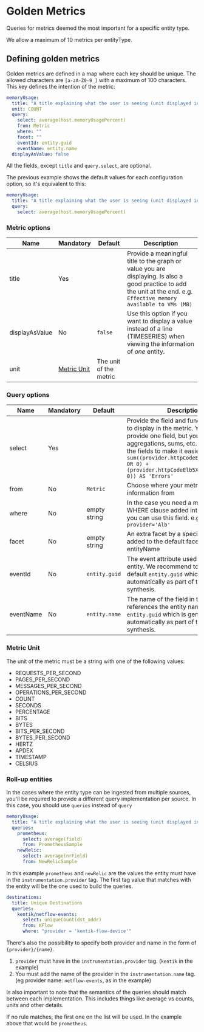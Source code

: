 # Golden Metrics

Queries for metrics deemed the most important for a specific entity type. 

We allow a maximum of 10 metrics per entityType.

## Defining golden metrics

Golden metrics are defined in a map where each key should be unique. The allowed characters are `[a-zA-Z0-9_]` with a maximum of 100 characters.
This key defines the intention of the metric:

```yaml
memoryUsage:
  title: "A title explaining what the user is seeing (unit displayed in the dashboard)"
  unit: COUNT
  query:
    select: average(host.memoryUsagePercent)
    from: Metric
    where: ""
    facet: ""
    eventId: entity.guid
    eventName: entity.name
  displayAsValue: false
```

All the fields, except `title` and `query.select`, are optional.

The previous example shows the default values for each configuration option, so it's equivalent to this:

```yaml
memoryUsage:
  title: "A title explaining what the user is seeing (unit displayed in the dashboard)"
  query:
    select: average(host.memoryUsagePercent)
```

### Metric options

| **Name** | **Mandatory** | **Default** | **Description**                                            | 
| -------- | ------------- | ------------ | ---------------------------------------------             |
| title    |      Yes      |  | Provide a meaningful title to the graph or value you are displaying. Is also a good practice to add the unit at the end. e.g. `Effective memory available to VMs (MB)`|
| displayAsValue |   No    | `false` | Use this option if you want to display a value instead of a line (TIMESERIES) when viewing the information of *one* entity. |
| unit     | [Metric Unit](#metric-unit)    | The unit of the metric                                     |


### Query options

| **Name** | **Mandatory** | **Default** | **Description**                                            | 
| -------- | ------------- | ------------ | ---------------------------------------------             |
| select    |      Yes      |  | Provide the field and function you want to display in the metric. You must only provide one field, but you can do aggregations, sums, etc. Always name the fields to make it easier to read. e.g. `sum((provider.httpCodeElb4XXCount.Sum OR 0) + (provider.httpCodeElb5XXCount.Sum OR 0)) AS 'Errors'`|
| from |   No    | `Metric` | Choose where your metric gathers the information from |
| where |   No    | empty string | In the case you need a more granular WHERE clause added into the query you can use this field. e.g. `provider='Alb'` |
| facet |   No    | empty string | An extra facet by a specific field to be added to the default facet by entityName |
| eventId |   No    | `entity.guid` | The event attribute used to filter the entity. We recommend to use the default `entity.guid` which is generated automatically as part of the entity synthesis. |
| eventName |   No    | `entity.name` | The name of the field in the event that references the entity name. By default `entity.guid` which is generated automatically as part of the entity synthesis. |

### Metric Unit

The unit of the metric must be a string with one of the following values:

- REQUESTS_PER_SECOND
- PAGES_PER_SECOND
- MESSAGES_PER_SECOND
- OPERATIONS_PER_SECOND
- COUNT
- SECONDS
- PERCENTAGE
- BITS
- BYTES
- BITS_PER_SECOND
- BYTES_PER_SECOND
- HERTZ
- APDEX
- TIMESTAMP
- CELSIUS

### Roll-up entities

In the cases where the entity type can be ingested from multiple sources, you'll be required to provide a different query implementation per source. In this case, you should use `queries` instead of `query`

```yaml
memoryUsage:
  title: "A title explaining what the user is seeing (unit displayed in the dashboard)"
  queries:
    prometheus:
      select: average(field)
      from: PrometheusSample
    newRelic:
      select: average(nrField)
      from: NewRelicSample
```

In this example `prometheus` and `newRelic` are the values the entity must have in the `instrumentation.provider` tag.
The first tag value that matches with the entity will be the one used to build the queries.

```yaml
destinations:
  title: Unique Destinations
  queries:
    kentik/netflow-events:
      select: uniqueCount(dst_addr)
      from: KFlow
      where: "provider = 'kentik-flow-device'"
```

There's also the possibility to specify both provider and name in the form of `{provider}/{name}`.
1. `provider` must have in the `instrumentation.provider` tag. (`kentik` in the example)
2.  You must add the name of the provider in the `instrumentation.name` tag. (eg provider name: `netflow-events`, as in the example)

Is also important to note that the semantics of the queries should match between each implementation. This includes things like average vs counts, units and other details.

If no rule matches, the first one on the list will be used. In the example above that would be `prometheus`.
